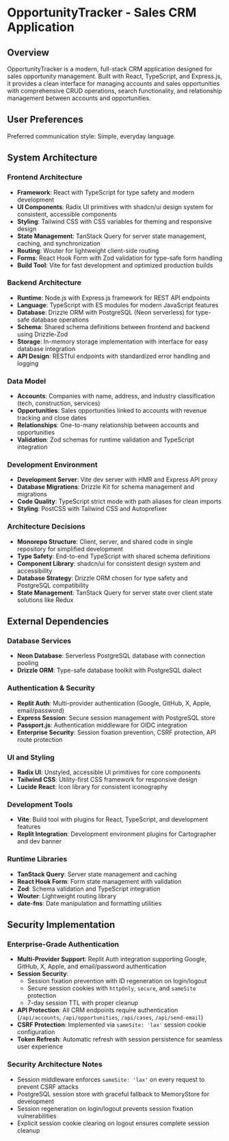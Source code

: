 # OpportunityTracker - Sales CRM Application

## Overview

OpportunityTracker is a modern, full-stack CRM application designed for sales opportunity management. Built with React, TypeScript, and Express.js, it provides a clean interface for managing accounts and sales opportunities with comprehensive CRUD operations, search functionality, and relationship management between accounts and opportunities.

## User Preferences

Preferred communication style: Simple, everyday language.

## System Architecture

### Frontend Architecture
- **Framework**: React with TypeScript for type safety and modern development
- **UI Components**: Radix UI primitives with shadcn/ui design system for consistent, accessible components
- **Styling**: Tailwind CSS with CSS variables for theming and responsive design
- **State Management**: TanStack Query for server state management, caching, and synchronization
- **Routing**: Wouter for lightweight client-side routing
- **Forms**: React Hook Form with Zod validation for type-safe form handling
- **Build Tool**: Vite for fast development and optimized production builds

### Backend Architecture
- **Runtime**: Node.js with Express.js framework for REST API endpoints
- **Language**: TypeScript with ES modules for modern JavaScript features
- **Database**: Drizzle ORM with PostgreSQL (Neon serverless) for type-safe database operations
- **Schema**: Shared schema definitions between frontend and backend using Drizzle-Zod
- **Storage**: In-memory storage implementation with interface for easy database integration
- **API Design**: RESTful endpoints with standardized error handling and logging

### Data Model
- **Accounts**: Companies with name, address, and industry classification (tech, construction, services)
- **Opportunities**: Sales opportunities linked to accounts with revenue tracking and close dates
- **Relationships**: One-to-many relationship between accounts and opportunities
- **Validation**: Zod schemas for runtime validation and TypeScript integration

### Development Environment
- **Development Server**: Vite dev server with HMR and Express API proxy
- **Database Migrations**: Drizzle Kit for schema management and migrations
- **Code Quality**: TypeScript strict mode with path aliases for clean imports
- **Styling**: PostCSS with Tailwind CSS and Autoprefixer

### Architecture Decisions
- **Monorepo Structure**: Client, server, and shared code in single repository for simplified development
- **Type Safety**: End-to-end TypeScript with shared schema definitions
- **Component Library**: shadcn/ui for consistent design system and accessibility
- **Database Strategy**: Drizzle ORM chosen for type safety and PostgreSQL compatibility
- **State Management**: TanStack Query for server state over client state solutions like Redux

## External Dependencies

### Database Services
- **Neon Database**: Serverless PostgreSQL database with connection pooling
- **Drizzle ORM**: Type-safe database toolkit with PostgreSQL dialect

### Authentication & Security
- **Replit Auth**: Multi-provider authentication (Google, GitHub, X, Apple, email/password)
- **Express Session**: Secure session management with PostgreSQL store
- **Passport.js**: Authentication middleware for OIDC integration
- **Enterprise Security**: Session fixation prevention, CSRF protection, API route protection

### UI and Styling
- **Radix UI**: Unstyled, accessible UI primitives for core components
- **Tailwind CSS**: Utility-first CSS framework for responsive design
- **Lucide React**: Icon library for consistent iconography

### Development Tools
- **Vite**: Build tool with plugins for React, TypeScript, and development features
- **Replit Integration**: Development environment plugins for Cartographer and dev banner

### Runtime Libraries
- **TanStack Query**: Server state management and caching
- **React Hook Form**: Form state management with validation
- **Zod**: Schema validation and TypeScript integration
- **Wouter**: Lightweight routing library
- **date-fns**: Date manipulation and formatting utilities

## Security Implementation

### Enterprise-Grade Authentication
- **Multi-Provider Support**: Replit Auth integration supporting Google, GitHub, X, Apple, and email/password authentication
- **Session Security**: 
  - Session fixation prevention with ID regeneration on login/logout
  - Secure session cookies with `httpOnly`, `secure`, and `sameSite` protection
  - 7-day session TTL with proper cleanup
- **API Protection**: All CRM endpoints require authentication (`/api/accounts`, `/api/opportunities`, `/api/cases`, `/api/send-email`)
- **CSRF Protection**: Implemented via `sameSite: 'lax'` session cookie configuration
- **Token Refresh**: Automatic refresh with session persistence for seamless user experience

### Security Architecture Notes
- Session middleware enforces `sameSite: 'lax'` on every request to prevent CSRF attacks
- PostgreSQL session store with graceful fallback to MemoryStore for development
- Session regeneration on login/logout prevents session fixation vulnerabilities
- Explicit session cookie clearing on logout ensures complete session cleanup